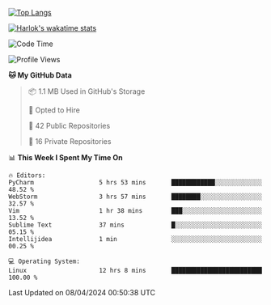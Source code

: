 [![Top Langs](https://github-readme-stats.vercel.app/api/top-langs/?username=remisiki&theme=dracula&layout=compact&hide=Jupyter%20Notebook,CSS,HTML&langs_count=10&exclude_repo=GMM-Demux-GUI)](https://github.com/anuraghazra/github-readme-stats)

[![Harlok's wakatime stats](https://github-readme-stats.vercel.app/api/wakatime?username=@remisiki&theme=dracula&layout=compact&langs_count=10&hide=other,html,css,text,json,markdown,jupyter)](https://github.com/anuraghazra/github-readme-stats)

<!--START_SECTION:waka-->
![Code Time](http://img.shields.io/badge/Code%20Time-742%20hrs%2054%20mins-blue)

![Profile Views](http://img.shields.io/badge/Profile%20Views-0-blue)

**🐱 My GitHub Data** 

> 📦 1.1 MB Used in GitHub's Storage 
 > 
> 💼 Opted to Hire
 > 
> 📜 42 Public Repositories 
 > 
> 🔑 16 Private Repositories 
 > 
📊 **This Week I Spent My Time On** 

```text
🔥 Editors: 
PyCharm                  5 hrs 53 mins       ████████████░░░░░░░░░░░░░   48.52 % 
WebStorm                 3 hrs 57 mins       ████████░░░░░░░░░░░░░░░░░   32.57 % 
Vim                      1 hr 38 mins        ███░░░░░░░░░░░░░░░░░░░░░░   13.52 % 
Sublime Text             37 mins             █░░░░░░░░░░░░░░░░░░░░░░░░   05.15 % 
Intellijidea             1 min               ░░░░░░░░░░░░░░░░░░░░░░░░░   00.25 % 

💻 Operating System: 
Linux                    12 hrs 8 mins       █████████████████████████   100.00 % 
```


 Last Updated on 08/04/2024 00:50:38 UTC
<!--END_SECTION:waka-->
